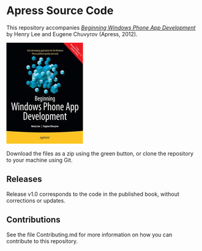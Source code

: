 # Apress Source Code

This repository accompanies [*Beginning Windows Phone App Development*](http://www.apress.com/9781430241348) by Henry Lee and Eugene Chuvyrov (Apress, 2012).

![Cover image](9781430241348.jpg)

Download the files as a zip using the green button, or clone the repository to your machine using Git.

## Releases

Release v1.0 corresponds to the code in the published book, without corrections or updates.

## Contributions

See the file Contributing.md for more information on how you can contribute to this repository.
